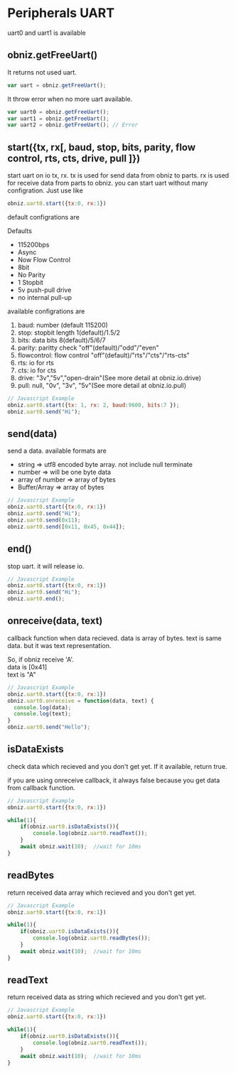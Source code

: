 # Peripherals UART
uart0 and uart1 is available

## obniz.getFreeUart()
It returns not used uart.
```javascript
var uart = obniz.getFreeUart();
```
It throw error when no more uart available.
```javascript
var uart0 = obniz.getFreeUart();
var uart1 = obniz.getFreeUart();
var uart2 = obniz.getFreeUart(); // Error
```

## start({tx, rx[, baud, stop, bits, parity, flow control, rts, cts, drive, pull ]})
start uart on io tx, rx.
tx is used for send data from obniz to parts.
rx is used for receive data from parts to obniz.
you can start uart without many configration. Just use like
```javascript
obniz.uart0.start({tx:0, rx:1})
```
default configrations are

Defaults
- 115200bps
- Async
- Now Flow Control
- 8bit
- No Parity
- 1 Stopbit
- 5v push-pull drive
- no internal pull-up

available configrations are

1. baud: number (default 115200)
2. stop: stopbit length 1(default)/1.5/2
3. bits: data bits 8(default)/5/6/7
4. parity: paritty check "off"(default)/"odd"/"even"
5. flowcontrol: flow control "off"(default)/"rts"/"cts"/"rts-cts"
6. rts: io for rts
7. cts: io for cts
8. drive:  "3v","5v","open-drain"(See more detail at obniz.io.drive)
9. pull: null, "0v", "3v", "5v"(See more detail at obniz.io.pull)


```Javascript
// Javascript Example
obniz.uart0.start({tx: 1, rx: 2, baud:9600, bits:7 });  
obniz.uart0.send("Hi");
```
## send(data)
send a data.
available formats are

- string => utf8 encoded byte array. not include null terminate
- number => will be one byte data
- array of number => array of bytes
- Buffer/Array => array of bytes

```Javascript
// Javascript Example
obniz.uart0.start({tx:0, rx:1})
obniz.uart0.send("Hi");
obniz.uart0.send(0x11);
obniz.uart0.send([0x11, 0x45, 0x44]);
```
## end()
stop uart. it will release io.

```Javascript
// Javascript Example
obniz.uart0.start({tx:0, rx:1})
obniz.uart0.send("Hi");
obniz.uart0.end();
```
## onreceive(data, text)
callback function when data recieved.
data is array of bytes.
text is same data. but it was text representation.

So, if obniz receive 'A'.  
data is [0x41]  
text is "A"  

```Javascript
// Javascript Example
obniz.uart0.start({tx:0, rx:1})
obniz.uart0.onreceive = function(data, text) {
  console.log(data);
  console.log(text);
}
obniz.uart0.send("Hello");
```

## isDataExists
check data  which recieved and you don't get yet.
If it available, return true. 

if you are using onreceive callback, it always false because you get data from callback function.


```Javascript
// Javascript Example
obniz.uart0.start({tx:0, rx:1})

while(1){
    if(obniz.uart0.isDataExists()){
        console.log(obniz.uart0.readText());
    }
    await obniz.wait(10);  //wait for 10ms
}
```

## readBytes
return received data array which recieved and you don't get yet.

```Javascript
// Javascript Example
obniz.uart0.start({tx:0, rx:1})

while(1){
    if(obniz.uart0.isDataExists()){
        console.log(obniz.uart0.readBytes());
    }
    await obniz.wait(10);  //wait for 10ms
}
```

## readText
return received data as string which recieved and you don't get yet.


```Javascript
// Javascript Example
obniz.uart0.start({tx:0, rx:1})

while(1){
    if(obniz.uart0.isDataExists()){
        console.log(obniz.uart0.readText());
    }
    await obniz.wait(10);  //wait for 10ms
}
```